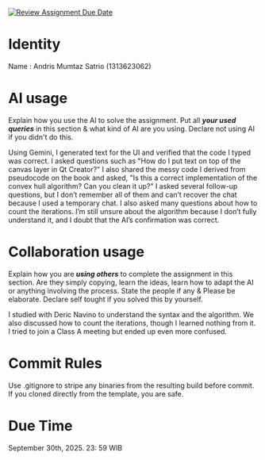[![Review Assignment Due Date](https://classroom.github.com/assets/deadline-readme-button-22041afd0340ce965d47ae6ef1cefeee28c7c493a6346c4f15d667ab976d596c.svg)](https://classroom.github.com/a/1PRAkQnI)
# Identity
Name : Andris Mumtaz Satrio (1313623062)

# AI usage
Explain how you use the AI to solve the assignment. Put all ***your used queries*** in this section & what kind of AI are you using. Declare not using AI if you didn't do this.

Using Gemini, I generated text for the UI and verified that the code I typed was correct. I asked questions such as "How do I put text on top of the canvas layer in Qt Creator?" I also shared the messy code I derived from pseudocode on the book and asked, "Is this a correct implementation of the convex hull algorithm? Can you clean it up?" I asked several follow-up questions, but I don’t remember all of them and can’t recover the chat because I used a temporary chat. I also asked many questions about how to count the iterations. I’m still unsure about the algorithm because I don’t fully understand it, and I doubt that the AI’s confirmation was correct.

# Collaboration usage
Explain how you are ***using others*** to complete the assignment in this section. Are they simply copying, learn the ideas, learn how to adapt the AI or anything involving the process. State the people if any & Please be elaborate. Declare self tought if you solved this by yourself. 

I studied with Deric Navino to understand the syntax and the algorithm. We also discussed how to count the iterations, though I learned nothing from it. I tried to join a Class A meeting but ended up even more confused.

# Commit Rules
Use .gitignore to stripe any binaries from the resulting build before commit.  If you cloned directly from the template, you are safe. 

# Due Time
September 30th, 2025. 23: 59 WIB
